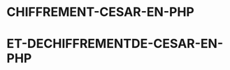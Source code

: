 # CHIFFREMENT-CESAR-EN-PHP
<?php
function chiffrementCesar($texte, $decalage) {
    $chiffre = '';

    for ($i = 0; $i < strlen($texte); $i++) {
        $caractere = $texte[$i];

        if (ctype_alpha($caractere)) {
            $majuscule = ctype_upper($caractere);
            $caractere = strtoupper($caractere);

            $caractereDechiffre = ord($caractere) - ord('A');
            $caractereChiffre = ($caractereDechiffre + $decalage) % 26;

            $caractereChiffre = ($caractereChiffre < 0) ? $caractereChiffre + 26 : $caractereChiffre;

            $caractereChiffre += ord('A');

            $caractere = chr($caractereChiffre);

            if (!$majuscule) {
                $caractere = strtolower($caractere);
            }
        }

        $chiffre .= $caractere;
    }

    return $chiffre;
}

$texte = "Bonjour le monde";
$decalage = 3;

$texteChiffre = chiffrementCesar($texte, $decalage);

echo "Texte initial : $texte\n";
echo "Texte chiffré : $texteChiffre\n";
?>

# ET-DECHIFFREMENTDE-CESAR-EN-PHP

<?php
function dechiffrementCesar($texteChiffre, $decalage) {
    return chiffrementCesar($texteChiffre, -$decalage);
}

$texteDechiffre = dechiffrementCesar($texteChiffre, $decalage);

echo "Texte déchiffré : $texteDechiffre\n";
?>
